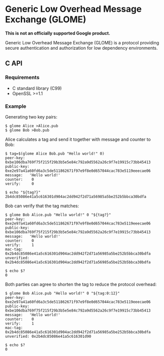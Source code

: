 # Generic Low Overhead Message Exchange (GLOME)

**This is not an officially supported Google product.**

Generic Low Overhead Message Exchange (GLOME) is a protocol providing secure
authentication and authorization for low dependency environments.

## C API

### Requirements

-   C standard library (C99)
-   OpenSSL >=1.1

### Example

Generating two key pairs:

```shell
$ glome Alice >Alice.pub
$ glome Bob >Bob.pub
```

Alice calculates a tag and send it together with message and counter to Bob:

```shell
$ tag=$(glome Alice Bob.pub "Hello world!" 0)
peer-key:   0xbe106dba769f75f215f29b3b5e5e84c792a9d5562a26c9f7e19915c73bb45413
public-key: 0xe2e97a41a60fd6a3c5de511862671f97e9f8e0d657044cac783e5119eeecae06
message:   'Hello world!'
counter:    0
verify:     0

$ echo "${tag?}"
2b4dc85086e41a5c616301d904ac2dd942f2d71a56985a5be252b5bbca30bdfa
```

Bob can verify that the tag matches:

```shell
$ glome Bob Alice.pub "Hello world!" 0 "${tag?}"
peer-key:   0xe2e97a41a60fd6a3c5de511862671f97e9f8e0d657044cac783e5119eeecae06
public-key: 0xbe106dba769f75f215f29b3b5e5e84c792a9d5562a26c9f7e19915c73bb45413
message:   'Hello world!'
counter:    0
verify:     1
mac-tag:    0x2b4dc85086e41a5c616301d904ac2dd942f2d71a56985a5be252b5bbca30bdfa
unverified: 0x2b4dc85086e41a5c616301d904ac2dd942f2d71a56985a5be252b5bbca30bdfa

$ echo $?
0
```

Both parties can agree to shorten the tag to reduce the protocol overhead:

```shell
$ glome Bob Alice.pub "Hello world!" 0 "${tag:0:12}"
peer-key:   0xe2e97a41a60fd6a3c5de511862671f97e9f8e0d657044cac783e5119eeecae06
public-key: 0xbe106dba769f75f215f29b3b5e5e84c792a9d5562a26c9f7e19915c73bb45413
message:   'Hello world!'
counter:    0
verify:     1
mac-tag:    0x2b4dc85086e41a5c616301d904ac2dd942f2d71a56985a5be252b5bbca30bdfa
unverified: 0x2b4dc85086e41a5c616301d90

$ echo $?
0
```
